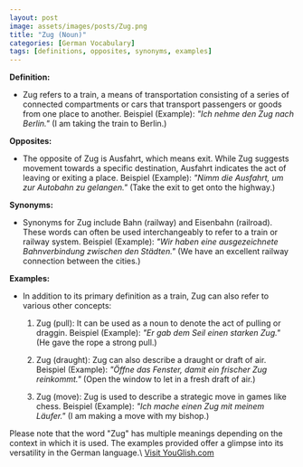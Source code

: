 ```yaml
---
layout: post
image: assets/images/posts/Zug.png
title: "Zug (Noun)"
categories: [German Vocabulary]
tags: [definitions, opposites, synonyms, examples]
---
```


**Definition:**

- Zug refers to a train, a means of transportation consisting of a series of connected compartments or cars that transport passengers or goods from one place to another. Beispiel (Example): *"Ich nehme den Zug nach Berlin."* (I am taking the train to Berlin.)

**Opposites:**

- The opposite of Zug is Ausfahrt, which means exit. While Zug suggests movement towards a specific destination, Ausfahrt indicates the act of leaving or exiting a place. Beispiel (Example): *"Nimm die Ausfahrt, um zur Autobahn zu gelangen."* (Take the exit to get onto the highway.)

**Synonyms:**

- Synonyms for Zug include Bahn (railway) and Eisenbahn (railroad). These words can often be used interchangeably to refer to a train or railway system. Beispiel (Example): *"Wir haben eine ausgezeichnete Bahnverbindung zwischen den Städten."* (We have an excellent railway connection between the cities.)

**Examples:**

- In addition to its primary definition as a train, Zug can also refer to various other concepts:

  1. Zug (pull): It can be used as a noun to denote the act of pulling or draggin. Beispiel (Example): *"Er gab dem Seil einen starken Zug."* (He gave the rope a strong pull.)

  2. Zug (draught): Zug can also describe a draught or draft of air. Beispiel (Example): *"Öffne das Fenster, damit ein frischer Zug reinkommt."* (Open the window to let in a fresh draft of air.)

  3. Zug (move): Zug is used to describe a strategic move in games like chess. Beispiel (Example): *"Ich mache einen Zug mit meinem Läufer."* (I am making a move with my bishop.)

Please note that the word "Zug" has multiple meanings depending on the context in which it is used. The examples provided offer a glimpse into its versatility in the German language.\ <a id="yg-widget-0" class="youglish-widget" data-query="Zug" data-lang="german" data-components="8412" data-auto-start="0" data-bkg-color="theme_light" data-title="How%20to%20pronounce%20Zug%20in%20German"  rel="nofollow" href="https://youglish.com">Visit YouGlish.com</a><script async src="https://youglish.com/public/emb/widget.js" charset="utf-8"></script>
